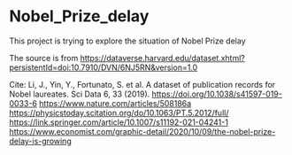 # Nobel_Prize_delay

This project is trying to explore the situation of Nobel Prize delay

The source is from 
https://dataverse.harvard.edu/dataset.xhtml?persistentId=doi:10.7910/DVN/6NJ5RN&version=1.0

Cite: 
Li, J., Yin, Y., Fortunato, S. et al. A dataset of publication records for Nobel laureates. Sci Data 6, 33 (2019). https://doi.org/10.1038/s41597-019-0033-6
https://www.nature.com/articles/508186a
https://physicstoday.scitation.org/do/10.1063/PT.5.2012/full/
https://link.springer.com/article/10.1007/s11192-021-04241-1
https://www.economist.com/graphic-detail/2020/10/09/the-nobel-prize-delay-is-growing
